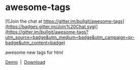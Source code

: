 awesome-tags
============

[![Join the chat at https://gitter.im/bullgit/awesome-tags](https://badges.gitter.im/Join%20Chat.svg)](https://gitter.im/bullgit/awesome-tags?utm_source=badge&utm_medium=badge&utm_campaign=pr-badge&utm_content=badge)

awesome new tags for html

[Demo](http://bullgit.github.io/awesome-tags/)  |  [Download](https://github.com/bullgit/awesome-tags/blob/master/awesometags.zip?raw=true)
